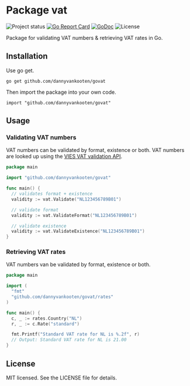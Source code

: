 Package vat
===

![Project status](https://img.shields.io/badge/version-1.3.0-green.svg)
[![Go Report Card](https://goreportcard.com/badge/github.com/dannyvankooten/govat)](https://goreportcard.com/report/github.com/dannyvankooten/govat)
[![GoDoc](https://godoc.org/github.com/dannyvankooten/govat?status.svg)](https://godoc.org/github.com/dannyvankooten/govat)
![License](https://img.shields.io/dub/l/vibe-d.svg)

Package for validating VAT numbers & retrieving VAT rates in Go.

## Installation

Use go get.

```
go get github.com/dannyvankooten/govat
```

Then import the package into your own code.

```
import "github.com/dannyvankooten/govat"
```

## Usage

### Validating VAT numbers

VAT numbers can be validated by format, existence or both. VAT numbers are looked up using the [VIES VAT validation API](http://ec.europa.eu/taxation_customs/vies/).

```go
package main

import "github.com/dannyvankooten/govat"

func main() {
  // validates format + existence
  validity := vat.Validate("NL123456789B01")

  // validate format
  validity := vat.ValidateFormat("NL123456789B01")

  // validate existence
  validity := vat.ValidateExistence("NL123456789B01")
}
```

### Retrieving VAT rates

VAT numbers van be validated by format, existence or both.

```go
package main

import (
  "fmt"
  "github.com/dannyvankooten/govat/rates"
)

func main() {
  c, _ := rates.Country("NL")
  r, _ := c.Rate("standard")

  fmt.Printf("Standard VAT rate for NL is %.2f", r)
  // Output: Standard VAT rate for NL is 21.00
}
```

## License

MIT licensed. See the LICENSE file for details.
